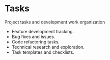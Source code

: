 # Tasks

Project tasks and development work organization

- Feature development tracking.
- Bug fixes and issues.
- Code refactoring tasks.
- Technical research and exploration.
- Task templates and checklists.
